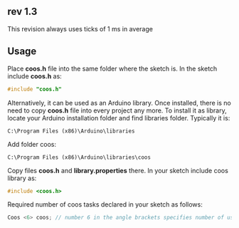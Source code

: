 ## rev 1.3

This revision always uses ticks of 1 ms in average

## Usage

Place __coos.h__ file into the same folder where the sketch is. In the sketch include __coos.h__ as:
```C
#include "coos.h"
```
Alternatively, it can be used as an Arduino library. Once installed, there is no need to copy __coos.h__ file into every project any more. To install it as library, locate your Arduino installation folder and find libraries folder. Typically it is: 
```
C:\Program Files (x86)\Arduino\libraries
```
Add folder coos: 
```
C:\Program Files (x86)\Arduino\libraries\coos
```
Copy files __coos.h__ and __library.properties__ there. In your sketch include coos library as:
```C
#include <coos.h>
```
Required number of coos tasks declared in your sketch as follows:
```C
Coos <6> coos; // number 6 in the angle brackets specifies number of user tasks
```

